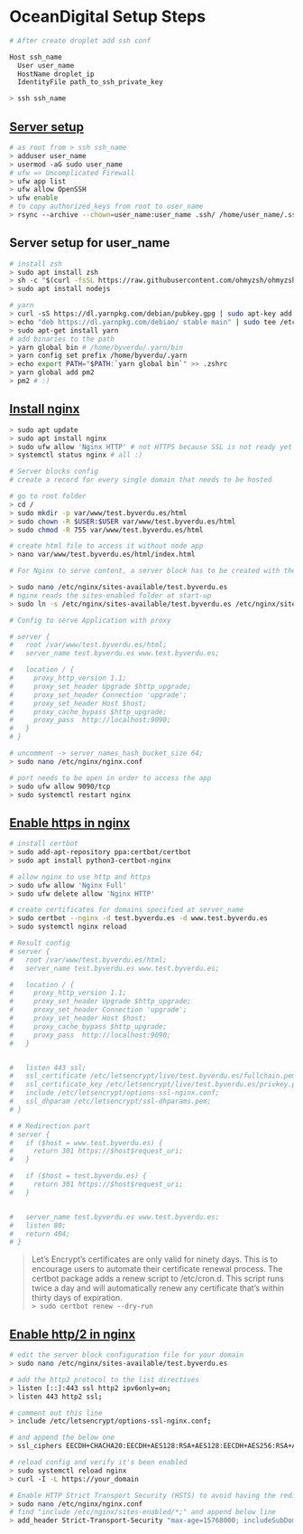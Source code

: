 # OceanDigital Setup Steps

```bash
# After create droplet add ssh conf

Host ssh_name
  User user_name
  HostName droplet_ip
  IdentityFile path_to_ssh_private_key

> ssh ssh_name
```

## [Server setup](https://www.digitalocean.com/community/tutorials/initial-server-setup-with-ubuntu-18-04)

```bash
# as root from > ssh ssh_name
> adduser user_name
> usermod -aG sudo user_name
# ufw => Uncomplicated Firewall
> ufw app list
> ufw allow OpenSSH
> ufw enable
# to copy authorized_keys from root to user_name
> rsync --archive --chown=user_name:user_name .ssh/ /home/user_name/.ssh
```

## Server setup for user_name

```bash
# install zsh
> sudo apt install zsh
> sh -c "$(curl -fsSL https://raw.githubusercontent.com/ohmyzsh/ohmyzsh/master/tools/install.sh)"
> sudo apt install nodejs

# yarn
> curl -sS https://dl.yarnpkg.com/debian/pubkey.gpg | sudo apt-key add -
> echo "deb https://dl.yarnpkg.com/debian/ stable main" | sudo tee /etc/apt/sources.list.d/yarn.list
> sudo apt-get install yarn
# add binaries to the path
> yarn global bin # /home/byverdu/.yarn/bin
> yarn config set prefix /home/byverdu/.yarn
> echo export PATH="$PATH:`yarn global bin`" >> .zshrc
> yarn global add pm2
> pm2 # :)
```

## [Install nginx](https://www.digitalocean.com/community/tutorials/how-to-install-nginx-on-ubuntu-18-04)

```bash
> sudo apt update
> sudo apt install nginx
> sudo ufw allow 'Nginx HTTP' # not HTTPS because SSL is not ready yet
> systemctl status nginx # all :)

# Server blocks config
# create a record for every single domain that needs to be hosted

# go to root folder
> cd /
> sudo mkdir -p var/www/test.byverdu.es/html
> sudo chown -R $USER:$USER var/www/test.byverdu.es/html
> sudo chmod -R 755 var/www/test.byverdu.es/html

# create html file to access it without node app
> nano var/www/test.byverdu.es/html/index.html

# For Nginx to serve content, a server block has to be created with the correct directives. Instead of modifying the default configuration create a new one

> sudo nano /etc/nginx/sites-available/test.byverdu.es
# nginx reads the sites-enabled folder at start-up
> sudo ln -s /etc/nginx/sites-available/test.byverdu.es /etc/nginx/sites-enabled

# Config to serve Application with proxy

# server {
#   root /var/www/test.byverdu.es/html;
#   server_name test.byverdu.es www.test.byverdu.es;

#   location / {
#     proxy_http_version 1.1;
#     proxy_set_header Upgrade $http_upgrade;
#     proxy_set_header Connection 'upgrade';
#     proxy_set_header Host $host;
#     proxy_cache_bypass $http_upgrade;
#     proxy_pass  http://localhost:9090;
#   }
# }

# uncomment -> server_names_hash_bucket_size 64;
> sudo nano /etc/nginx/nginx.conf

# port needs to be open in order to access the app
> sudo ufw allow 9090/tcp
> sudo systemctl restart nginx
```

## [Enable https in nginx](https://www.digitalocean.com/community/tutorials/how-to-secure-nginx-with-let-s-encrypt-on-ubuntu-18-04)

```bash
# install certbot
> sudo add-apt-repository ppa:certbot/certbot
> sudo apt install python3-certbot-nginx

# allow nginx to use http and https
> sudo ufw allow 'Nginx Full'
> sudo ufw delete allow 'Nginx HTTP'

# create certificates for domains specified at server_name
> sudo certbot --nginx -d test.byverdu.es -d www.test.byverdu.es
> sudo systemctl nginx reload

# Result config
# server {
#   root /var/www/test.byverdu.es/html;
#   server_name test.byverdu.es www.test.byverdu.es;

#   location / {
#     proxy_http_version 1.1;
#     proxy_set_header Upgrade $http_upgrade;
#     proxy_set_header Connection 'upgrade';
#     proxy_set_header Host $host;
#     proxy_cache_bypass $http_upgrade;
#     proxy_pass  http://localhost:9090;
#   }


#   listen 443 ssl;
#   ssl_certificate /etc/letsencrypt/live/test.byverdu.es/fullchain.pem;
#   ssl_certificate_key /etc/letsencrypt/live/test.byverdu.es/privkey.pem;
#   include /etc/letsencrypt/options-ssl-nginx.conf;
#   ssl_dhparam /etc/letsencrypt/ssl-dhparams.pem;
# }

# # Redirection part
# server {
#   if ($host = www.test.byverdu.es) {
#     return 301 https://$host$request_uri;
#   }

#   if ($host = test.byverdu.es) {
#     return 301 https://$host$request_uri;
#   }


#   server_name test.byverdu.es www.test.byverdu.es;
#   listen 80;
#   return 404;
# }
```

> Let’s Encrypt’s certificates are only valid for ninety days. This is to encourage users to automate their certificate renewal process. The certbot package adds a renew script to /etc/cron.d. This script runs twice a day and will automatically renew any certificate that’s within thirty days of expiration.\
> `> sudo certbot renew --dry-run`

## [Enable http/2 in nginx](https://www.digitalocean.com/community/tutorials/how-to-set-up-nginx-with-http-2-support-on-ubuntu-18-04#step-1-%E2%80%94-enabling-http2-support)

```bash
# edit the server block configuration file for your domain
> sudo nano /etc/nginx/sites-available/test.byverdu.es

# add the http2 protocol to the list directives
> listen [::]:443 ssl http2 ipv6only=on;
> listen 443 http2 ssl;

# comment out this line
> include /etc/letsencrypt/options-ssl-nginx.conf;

# and append the below one
> ssl_ciphers EECDH+CHACHA20:EECDH+AES128:RSA+AES128:EECDH+AES256:RSA+AES256:EECDH+3DES:RSA+3DES:!MD5;

# reload config and verify it's been enabled
> sudo systemctl reload nginx
> curl -I -L https://your_domain

# Enable HTTP Strict Transport Security (HSTS) to avoid having the redirects from http to https
> sudo nano /etc/nginx/nginx.conf
# find "include /etc/nginx/sites-enabled/*;" and append below line
> add_header Strict-Transport-Security "max-age=15768000; includeSubDomains" always;
```
